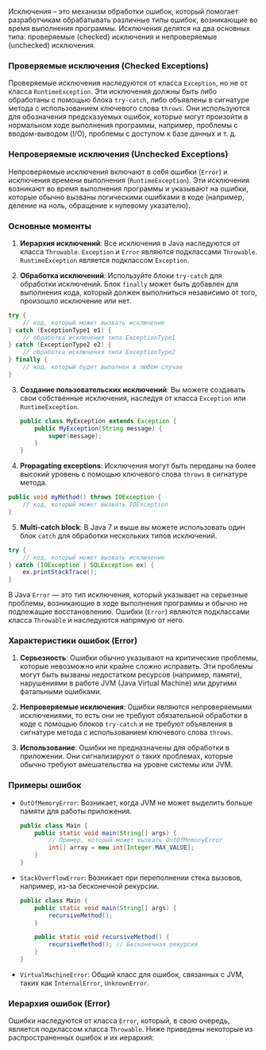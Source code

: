 Исключения – это механизм обработки ошибок, который помогает разработчикам обрабатывать различные типы ошибок, возникающие во время выполнения программы. Исключения делятся на два основных типа: проверяемые (checked) исключения и непроверяемые (unchecked) исключения.

### Проверяемые исключения (Checked Exceptions)

Проверяемые исключения наследуются от класса `Exception`, но не от класса `RuntimeException`. Эти исключения должны быть либо обработаны с помощью блока `try-catch`, либо объявлены в сигнатуре метода с использованием ключевого слова `throws`. Они используются для обозначения предсказуемых ошибок, которые могут произойти в нормальном ходе выполнения программы, например, проблемы с вводом-выводом (I/O), проблемы с доступом к базе данных и т. д.


### Непроверяемые исключения (Unchecked Exceptions)

Непроверяемые исключения включают в себя ошибки (`Error`) и исключения времени выполнения (`RuntimeException`). Эти исключения возникают во время выполнения программы и указывают на ошибки, которые обычно вызваны логическими ошибками в коде (например, деление на ноль, обращение к нулевому указателю).

### Основные моменты

1. **Иерархия исключений**: Все исключения в Java наследуются от класса `Throwable`. `Exception` и `Error` являются подклассами `Throwable`. `RuntimeException` является подклассом `Exception`.
   
2. **Обработка исключений**: Используйте блоки `try-catch` для обработки исключений. Блок `finally` может быть добавлен для выполнения кода, который должен выполниться независимо от того, произошло исключение или нет.

```java
try {
    // код, который может вызвать исключение
} catch (ExceptionType1 e1) {
    // обработка исключения типа ExceptionType1
} catch (ExceptionType2 e2) {
    // обработка исключения типа ExceptionType2
} finally {
    // код, который будет выполнен в любом случае
}
```

3. **Создание пользовательских исключений**: Вы можете создавать свои собственные исключения, наследуя от класса `Exception` или `RuntimeException`.

   ```java
   public class MyException extends Exception {
       public MyException(String message) {
           super(message);
       }
   }
   ```

4. **Propagating exceptions**: Исключения могут быть переданы на более высокий уровень с помощью ключевого слова `throws` в сигнатуре метода.



```java
public void myMethod() throws IOException {
    // код, который может вызвать IOException
}
```

5. **Multi-catch block**: В Java 7 и выше вы можете использовать один блок `catch` для обработки нескольких типов исключений.

```java
try {
    // код, который может вызвать исключение
} catch (IOException | SQLException ex) {
    ex.printStackTrace();
}
```

В Java `Error` — это тип исключения, который указывает на серьезные проблемы, возникающие в ходе выполнения программы и обычно не подлежащие восстановлению. Ошибки (`Error`) являются подклассами класса `Throwable` и наследуются напрямую от него.


### Характеристики ошибок (Error)

1. **Серьезность**: Ошибки обычно указывают на критические проблемы, которые невозможно или крайне сложно исправить. Эти проблемы могут быть вызваны недостатком ресурсов (например, памяти), нарушениями в работе JVM (Java Virtual Machine) или другими фатальными ошибками.

2. **Непроверяемые исключения**: Ошибки являются непроверяемыми исключениями, то есть они не требуют обязательной обработки в коде с помощью блоков `try-catch` и не требуют объявления в сигнатуре метода с использованием ключевого слова `throws`.

3. **Использование**: Ошибки не предназначены для обработки в приложении. Они сигнализируют о таких проблемах, которые обычно требуют вмешательства на уровне системы или JVM.

### Примеры ошибок

- `OutOfMemoryError`: Возникает, когда JVM не может выделить больше памяти для работы приложения.
  
  ```java
  public class Main {
      public static void main(String[] args) {
          // Пример, который может вызвать OutOfMemoryError
          int[] array = new int[Integer.MAX_VALUE];
      }
  }
  ```

- `StackOverflowError`: Возникает при переполнении стека вызовов, например, из-за бесконечной рекурсии.

  ```java
  public class Main {
      public static void main(String[] args) {
          recursiveMethod();
      }

      public static void recursiveMethod() {
          recursiveMethod(); // Бесконечная рекурсия
      }
  }
  ```

- `VirtualMachineError`: Общий класс для ошибок, связанных с JVM, таких как `InternalError`, `UnknownError`.

### Иерархия ошибок (Error)

Ошибки наследуются от класса `Error`, который, в свою очередь, является подклассом класса `Throwable`. Ниже приведены некоторые из распространенных ошибок и их иерархия:
